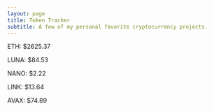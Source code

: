 ```yaml
---
layout: page
title: Token Tracker
subtitle: A few of my personal favorite cryptocurrency projects.
---
```


<!--BEGINCRYPTOINPUT-->
ETH: $2625.37

LUNA: $84.53

NANO: $2.22

LINK: $13.64

AVAX: $74.89

<!--ENDCRYPTOINPUT-->

